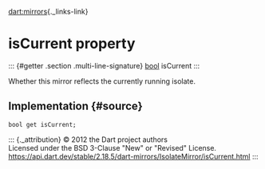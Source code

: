 [dart:mirrors](../../dart-mirrors/dart-mirrors-library){._links-link}

isCurrent property
==================

::: {#getter .section .multi-line-signature}
[bool](../../dart-core/bool-class) isCurrent
:::

Whether this mirror reflects the currently running isolate.

Implementation {#source}
--------------

``` {.language-dart data-language="dart"}
bool get isCurrent;
```

::: {._attribution}
© 2012 the Dart project authors\
Licensed under the BSD 3-Clause \"New\" or \"Revised\" License.\
<https://api.dart.dev/stable/2.18.5/dart-mirrors/IsolateMirror/isCurrent.html>
:::
